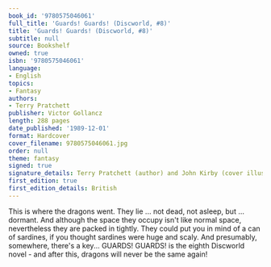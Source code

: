 ```yaml
---
book_id: '9780575046061'
full_title: 'Guards! Guards! (Discworld, #8)'
title: 'Guards! Guards! (Discworld, #8)'
subtitle: null
source: Bookshelf
owned: true
isbn: '9780575046061'
language:
- English
topics:
- Fantasy
authors:
- Terry Pratchett
publisher: Victor Gollancz
length: 288 pages
date_published: '1989-12-01'
format: Hardcover
cover_filename: 9780575046061.jpg
order: null
theme: fantasy
signed: true
signature_details: Terry Pratchett (author) and John Kirby (cover illustrator)
first_edition: true
first_edition_details: British
---
```

This is where the dragons went. They lie ... not dead, not asleep, but ... dormant. And although the space they occupy isn't like normal space, nevertheless they are packed in tightly. They could put you in mind of a can of sardines, if you thought sardines were huge and scaly. And presumably, somewhere, there's a key...
GUARDS! GUARDS! is the eighth Discworld novel - and after this, dragons will never be the same again!
